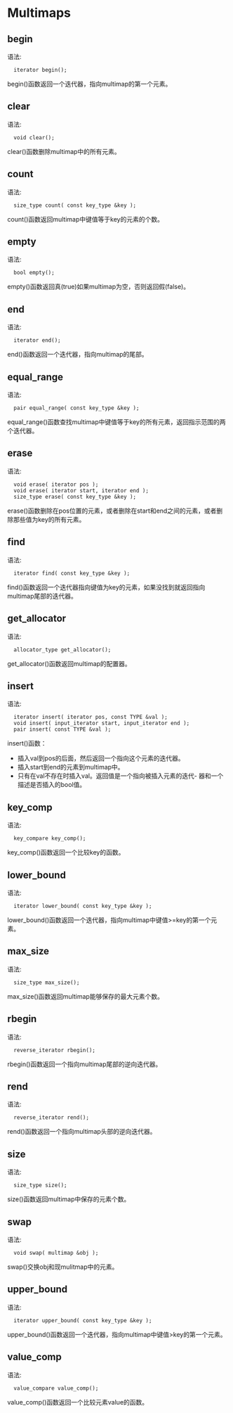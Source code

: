 # Multimaps 


## begin 
语法:
``` 
  iterator begin();
```
 

begin()函数返回一个迭代器，指向multimap的第一个元素。




## clear 
语法:
``` 
  void clear();
```
 

clear()函数删除multimap中的所有元素。




## count 
语法: 
```
  size_type count( const key_type &key );
```
 

count()函数返回multimap中键值等于key的元素的个数。




## empty 
语法: 
```
  bool empty();
```
 

empty()函数返回真(true)如果multimap为空，否则返回假(false)。




## end 
语法: 
```
  iterator end();
```
 

end()函数返回一个迭代器，指向multimap的尾部。




## equal_range 
语法:
``` 
  pair equal_range( const key_type &key );
```
 

equal_range()函数查找multimap中键值等于key的所有元素，返回指示范围的两个迭代器。




## erase 
语法: 
```
  void erase( iterator pos );
  void erase( iterator start, iterator end );
  size_type erase( const key_type &key );
```
 

erase()函数删除在pos位置的元素，或者删除在start和end之间的元素，或者删除那些值为key的所有元素。




## find 
语法: 
```
  iterator find( const key_type &key );
```
 

find()函数返回一个迭代器指向键值为key的元素，如果没找到就返回指向multimap尾部的迭代器。




## get_allocator 
语法:
``` 
  allocator_type get_allocator();
```
 

get_allocator()函数返回multimap的配置器。




## insert 
语法: 
```
  iterator insert( iterator pos, const TYPE &val );
  void insert( input_iterator start, input_iterator end );
  pair insert( const TYPE &val );
```
 

insert()函数： 

- 插入val到pos的后面，然后返回一个指向这个元素的迭代器。 
- 插入start到end的元素到multimap中。 
- 只有在val不存在时插入val。返回值是一个指向被插入元素的迭代- 器和一个描述是否插入的bool值。 



## key_comp 
语法:
``` 
  key_compare key_comp();
```
 

key_comp()函数返回一个比较key的函数。




## lower_bound 
语法:
``` 
  iterator lower_bound( const key_type &key );
```
 

lower_bound()函数返回一个迭代器，指向multimap中键值>=key的第一个元素。




## max_size 
语法:
``` 
  size_type max_size();
```
 

max_size()函数返回multimap能够保存的最大元素个数。




## rbegin 
语法: 
```
  reverse_iterator rbegin();
```
 

rbegin()函数返回一个指向multimap尾部的逆向迭代器。




## rend 
语法: 
```
  reverse_iterator rend();
```
 

rend()函数返回一个指向multimap头部的逆向迭代器。




## size 
语法: 
```
  size_type size();
```
 

size()函数返回multimap中保存的元素个数。




## swap 
语法: 
```
  void swap( multimap &obj );
```
 

swap()交换obj和现mulitmap中的元素。




## upper_bound 
语法:
``` 
  iterator upper_bound( const key_type &key );
```
 

upper_bound()函数返回一个迭代器，指向multimap中键值>key的第一个元素。




## value_comp 
语法:
``` 
  value_compare value_comp();
```
 

value_comp()函数返回一个比较元素value的函数。
